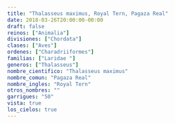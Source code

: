 ```yaml
---
title: "Thalasseus maximus, Royal Tern, Pagaza Real"
date: 2018-03-26T20:00:00-00:00
draft: false
reinos: ["Animalia"]
divisiones: ["Chordata"]
clases: ["Aves"]
ordenes: ["Charadriiformes"]
familias: ["Laridae "]
generos: ["Thalasseus"]
nombre_cientifico: "Thalasseus maximus"
nombre_comun: "Pagaza Real"
nombre_ingles: "Royal Tern"
otros_nombres: ""
garrigues: "50"
vista: true
los_cielos: true
---
```

